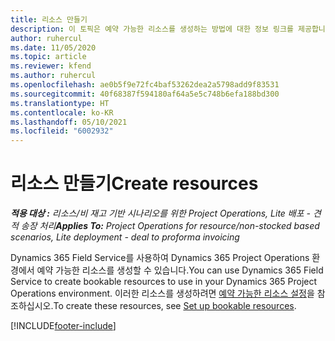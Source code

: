 ```yaml
---
title: 리소스 만들기
description: 이 토픽은 예약 가능한 리소스를 생성하는 방법에 대한 정보 링크를 제공합니다.
author: ruhercul
ms.date: 11/05/2020
ms.topic: article
ms.reviewer: kfend
ms.author: ruhercul
ms.openlocfilehash: ae0b5f9e72fc4baf53262dea2a5798add9f83531
ms.sourcegitcommit: 40f68387f594180af64a5e5c748b6efa188bd300
ms.translationtype: HT
ms.contentlocale: ko-KR
ms.lasthandoff: 05/10/2021
ms.locfileid: "6002932"
---
```

# <a name="create-resources"></a><span data-ttu-id="76001-103">리소스 만들기</span><span class="sxs-lookup"><span data-stu-id="76001-103">Create resources</span></span>

<span data-ttu-id="76001-104">_**적용 대상 :** 리소스/비 재고 기반 시나리오를 위한 Project Operations, Lite 배포 - 견적 송장 처리_</span><span class="sxs-lookup"><span data-stu-id="76001-104">_**Applies To:** Project Operations for resource/non-stocked based scenarios, Lite deployment - deal to proforma invoicing_</span></span>

<span data-ttu-id="76001-105">Dynamics 365 Field Service를 사용하여 Dynamics 365 Project Operations 환경에서 예약 가능한 리소스를 생성할 수 있습니다.</span><span class="sxs-lookup"><span data-stu-id="76001-105">You can use Dynamics 365 Field Service to create bookable resources to use in your Dynamics 365 Project Operations environment.</span></span> <span data-ttu-id="76001-106">이러한 리소스를 생성하려면 [예약 가능한 리소스 설정](/dynamics365/field-service/set-up-bookable-resources)을 참조하십시오.</span><span class="sxs-lookup"><span data-stu-id="76001-106">To create these resources, see [Set up bookable resources](/dynamics365/field-service/set-up-bookable-resources).</span></span>


[!INCLUDE[footer-include](../includes/footer-banner.md)]